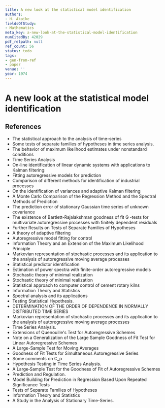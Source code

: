```yaml
---
title: A new look at the statistical model identification
authors:
- H. Akaike
fieldsOfStudy:
- Mathematics
meta_key: a-new-look-at-the-statistical-model-identification
numCitedBy: 42029
pdf_relpath: null
ref_count: 56
status: todo
tags:
- gen-from-ref
- paper
venue: ''
year: 1974
---
```


# A new look at the statistical model identification

## References

- The statistical approach to the analysis of time-series
- Some tests of separate families of hypotheses in time series analysis.
- The behavior of maximum likelihood estimates under nonstandard conditions
- Time Series Analysis
- On-line identification of linear dynamic systems with applications to Kalman filtering
- Fitting autoregressive models for prediction
- Comparison of different methods for identification of industrial processes
- On the identification of variances and adaptive Kalman filtering
- A Monte Carlo Comparison of the Regression Method and the Spectral Methods of Prediction
- The prediction error of stationary Gaussian time series of unknown covariance
- The existence of Bartlett-Rajalakshman goodness of fit G -tests for multivariate autoregressive processes with finitely dependent residuals
- Further Results on Tests of Separate Families of Hypotheses
- A theory of adaptive filtering
- Autoregressive model fitting for control
- Information Theory and an Extension of the Maximum Likelihood Principle
- Markovian representation of stochastic processes and its application to the analysis of autoregressive moving average processes
- Statistical predictor identification
- Estimation of power spectra with finite-order autoregressive models
- Stochastic theory of minimal realization
- Stochastic theory of minimal realization
- Statistical approach to computer control of cement rotary kilns
- Information Theory and Statistics
- Spectral analysis and its applications
- Testing Statistical Hypothesis.
- DETERMINATION OF THE ORDER OF DEPENDENCE IN NORMALLY DISTRIBUTED TIME SERIES
- Markovian representation of stochastic processes and its application to the analysis of autoregressive moving average processes
- Time Series Analysis.
- Extensions of Quenouille's Test for Autoregressive Schemes
- Note on a Generalization of the Large Sample Goodness of Fit Test for Linear Autoregressive Schemes
- A Large-Sample Test for Moving Averages
- Goodness of Fit Tests for Simultaneous Autoregressive Series
- Some comments on C_p
- Hypothesis Testing in Time Series Analysis.
- A Large‐Sample Test for the Goodness of Fit of Autoregressive Schemes
- Prediction and Regulation.
- Model Building for Prediction in Regression Based Upon Repeated Significance Tests
- Tests of Separate Families of Hypotheses
- Information Theory and Statistics
- A Study in the Analysis of Stationary Time-Series.
